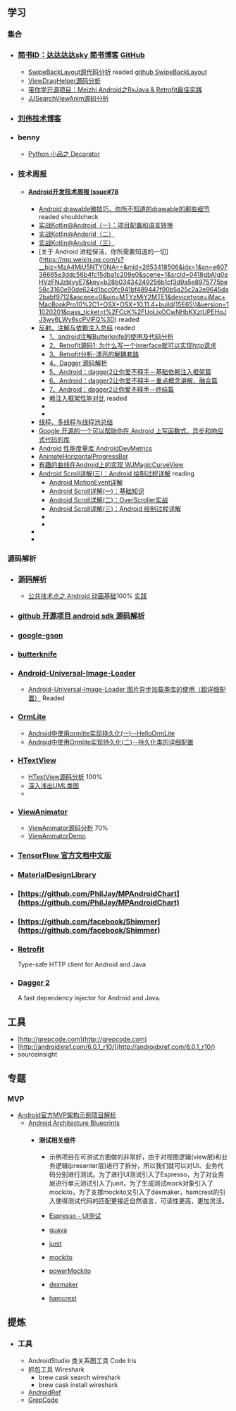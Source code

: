 ## 学习

### 集合

* ### [简书ID：达达达达sky 简书博客](http://www.jianshu.com/users/9038233c5f2c/latest_articles)	[GitHub](https://github.com/Skykai521)
	* [SwipeBackLayout源代码分析](http://skykai521.github.io/2016/03/04/SwipeBackLayout%E6%BA%90%E4%BB%A3%E7%A0%81%E5%88%86%E6%9E%90/) readed [github SwipeBackLayout](https://github.com/ikew0ng/SwipeBackLayout)
	* [ViewDragHelper源码分析](http://www.jianshu.com/p/07d717ef0b28) 
	* [带你学开源项目：Meizhi Android之RxJava & Retrofit最佳实践](http://www.jianshu.com/p/47e72693a302)
	* [JJSearchViewAnim源码分析](http://www.jianshu.com/p/a48f4e6cf036)

* ### [刘伟技术博客](http://blog.csdn.net/lovelion)

* ### benny
	* [Python 小品之 Decorator](http://km.oa.com/articles/show/277706)

* ### 技术周报
	* #### [Android开发技术周报 Issue#78](http://www.androidweekly.cn/android-dev-weekly-issue-78/)
		* [Android drawable微技巧，你所不知道的drawable的那些细节](http://blog.csdn.net/guolin_blog/article/details/50727753) readed shouldcheck
		* [实战Kotlin@Android（一）：项目配置和语言转换](http://blog.chengdazhi.com/index.php/157)
		* [实战Kotlin@Andorid（二）](http://blog.chengdazhi.com/index.php/162)
		* [实战Kotlin@Android（三）](http://blog.chengdazhi.com/index.php/172)
		* [关于 Android 进程保活，你所需要知道的一切](https://mp.weixin.qq.com/s?__biz=MzA4MjU5NTY0NA==&mid=2653418506&idx=1&sn=e60736665e3ddc56b4fc15dba1c209e0&scene=1&srcid=0418gbAIg0eHVzFNJzbIyyE7&key=b28b03434249256b1cf3d9a5e8975775be58c3160e90de624d1bcc0fc941bf489447f90b5a25c2a2e9645da2babf9712&ascene=0&uin=MTYzMjY2MTE1&devicetype=iMac+MacBookPro10%2C1+OSX+OSX+10.11.4+build(15E65\)&version=11020201&pass_ticket=t%2FCcK%2FUoLixOCwNHbKXztUPEHqJJ3wy6LWy6scPVIFQ%3D) readed
		* [反射、注解与依赖注入总结](http://www.jianshu.com/p/24820bf3df5c)  readed
			* [1、android注解Butterknife的使用及代码分析](http://www.jianshu.com/p/6f7a04488462)
			* [2、Retrofit源码1: 为什么写一个interface就可以实现http请求](http://xuzhengchao.com/java/retrofit-source-code.html)
			* [3、Retrofit分析-漂亮的解耦套路](http://www.jianshu.com/p/45cb536be2f4)
			* [4、Dagger 源码解析](http://a.codekk.com/detail/Android/%E6%89%94%E7%89%A9%E7%BA%BF/Dagger%20%E6%BA%90%E7%A0%81%E8%A7%A3%E6%9E%90)
			* [5、Android：dagger2让你爱不释手－基础依赖注入框架篇](http://www.jianshu.com/p/cd2c1c9f68d4)
			* [6、Android：dagger2让你爱不释手－重点概念讲解、融合篇](http://www.jianshu.com/p/1d42d2e6f4a5)
			* [7、Android：dagger2让你爱不释手－终结篇](http://www.jianshu.com/p/65737ac39c44)
			* [赖注入框架性能对比](http://gold.xitu.io/entry/56e697125bbb50004c184c8b) readed
			* []()
			* []()
		* [线程、多线程与线程池总结](http://www.jianshu.com/p/b8197dd2934c)
		* [Google 开源的一个可以帮助你在 Android 上写函数式、异步和响应式代码的库](https://github.com/google/agera)
		* [Android 性能度量库 AndroidDevMetrics](https://github.com/frogermcs/AndroidDevMetrics)
		* [AnimateHorizontalProgressBar](https://github.com/MasayukiSuda/AnimateHorizontalProgressBar)
		* [有趣的曲线在Android上的实现 WJMagicCurveView](https://github.com/wingjay/WJMagicCurveView)
		* [Android Scroll详解(三)：Android 绘制过程详解](http://blog.csdn.net/u012422440/article/details/51213348) reading
			* [Android MotionEvent详解](http://ztelur.github.io/2016/03/16/Android-MotionEvent%E8%AF%A6%E8%A7%A3/)
			* [Android Scroll详解(一)：基础知识](http://ztelur.github.io/2016/03/27/Android-Scroll%E8%AF%A6%E8%A7%A3-%E4%B8%80-%EF%BC%9A%E5%9F%BA%E7%A1%80%E7%9F%A5%E8%AF%86/)
			* [Android Scroll详解(二)：OverScroller实战](http://ztelur.github.io/2016/04/07/Android-Scroll%E8%AF%A6%E8%A7%A3-%E4%BA%8C-%EF%BC%9AOverScroller%E5%AE%9E%E6%88%98/)
			* [Android Scroll详解(三)：Android 绘制过程详解](http://blog.csdn.net/u012422440/article/details/51213348)
			* []()
			* []()
		* []()
		* []()

### 源码解析
* ### [源码解析](http://a.codekk.com)
	
	* [公共技术点之 Android 动画基础](http://a.codekk.com/detail/Android/lightSky/%E5%85%AC%E5%85%B1%E6%8A%80%E6%9C%AF%E7%82%B9%E4%B9%8B%20Android%20%E5%8A%A8%E7%94%BB%E5%9F%BA%E7%A1%80)100%	[实践](https://github.com/changzuozhen/AndroidApiDemos/commit/6e7b095bdc23649617d41e2cb1e7d1909f066270)

* ### [github 开源项目 android sdk 源码解析](https://github.com/LittleFriendsGroup/AndroidSdkSourceAnalysis) 

* ### [google-gson](https://github.com/google/gson)

* ### [butterknife](http://jakewharton.github.io/butterknife/)

* ### [Android-Universal-Image-Loader](https://github.com/nostra13/Android-Universal-Image-Loader)

	* [Android-Universal-Image-Loader 图片异步加载类库的使用（超详细配置）](http://blog.csdn.net/vipzjyno1/article/details/23206387) Readed

* ### [OrmLite](http://ormlite.com)
	* [Android中使用ormlite实现持久化(一)--HelloOrmLite](http://www.open-open.com/lib/view/open1325323603780.html)
	* [Android中使用Ormlite实现持久化(二)--持久化类的详细配置](http://www.open-open.com/lib/view/open1325323835796.html)

* ### [HTextView](https://github.com/hanks-zyh/HTextView)

	* [HTextView源码分析](http://www.jianshu.com/p/15358d444800) 100%
	* [深入浅出UML类图](http://blog.csdn.net/lovelion/article/details/7838679)
	* 


* ### [ViewAnimator](https://github.com/florent37/ViewAnimator)
	* [ViewAnimator源码分析](http://www.jianshu.com/p/749c4531d108?utm_campaign=hugo&utm_medium=reader_share&utm_content=note) 70% 
	* [ViewAnimatorDemo](https://github.com/florent37/ViewAnimator/blob/master/README.md) 
* ### [TensorFlow 官方文档中文版](https://github.com/jikexueyuanwiki/tensorflow-zh)


* ### [MaterialDesignLibrary](https://github.com/navasmdc/MaterialDesignLibrary)
* ### [https://github.com/PhilJay/MPAndroidChart](https://github.com/PhilJay/MPAndroidChart)
* ### [https://github.com/facebook/Shimmer](https://github.com/facebook/Shimmer)
* ### [Retrofit](https://github.com/square/retrofit) 
	Type-safe HTTP client for Android and Java
* ### [Dagger 2](https://github.com/google/dagger) 
	A fast dependency injector for Android and Java.
## 工具
* [http://grepcode.com](http://grepcode.com)
* [http://androidxref.com/6.0.1_r10/](http://androidxref.com/6.0.1_r10/)
* sourceinsight


## 专题

### MVP

* [Android官方MVP架构示例项目解析](https://mp.weixin.qq.com/s?__biz=MzA3ODg4MDk0Ng==&mid=403539764&idx=1&sn=d30d89e6848a8e13d4da0f5639100e5f&scene=1&srcid=0413zBmJo8nb0muAZk7ZrQNj&key=b28b03434249256baaf64f8f44598f11078e29c7ca0b22efe66a64d88cc8568797fda74f42479ed3e344690c14481015&ascene=0&uin=MTQ1Mzg4NDU1&devicetype=iMac+MacBookPro11%2C5+OSX+OSX+10.11.4+build\(15E65\)&version=11020201&pass_ticket=XeW6gB6i8hjY2x5CPJXbZVEnOrRCPtG7XnGX7jqMFuc%3D)
	* [Android Architecture Blueprints](https://github.com/googlesamples/android-architecture)
		* #### 测试相关组件
			* 示例项目在可测试方面做的非常好，由于对视图逻辑(view层)和业务逻辑(presenter层)进行了拆分，所以我们就可以对UI、业务代码分别进行测试。为了进行UI测试引入了Espresso，为了对业务层进行单元测试引入了junit，为了生成测试mock对象引入了mockito，为了支撑mockito又引入了dexmaker，hamcrest的引入使得测试代码的匹配更接近自然语言，可读性更高，更加灵活。
		
			* [Espresso - UI测试](https://google.github.io/android-testing-support-library/docs/espresso/)
		
			* [guava](https://github.com/google/guava)
		
			* [junit](http://junit.org/junit4/)
			* [mockito](http://mockito.org/)
			* [powerMockito](https://github.com/jayway/powermock/wiki/MockitoUsage)
			* [dexmaker](https://github.com/crittercism/dexmaker)
		
			* [hamcrest](http://hamcrest.org/)
	
## 提炼
* ### 工具	
	* AndroidStudio 类关系图工具 Code Iris 
	* 抓包工具 Wireshark 
		* brew cask search wireshark
		* brew cask install wireshark	
	* [AndroidRef](http://androidxref.com/6.0.1_r10/)
	* [GrepCode](http://grepcode.com/file/repository.grepcode.com/java/ext/com.google.android/android/5.1.1_r1/android/view/animation/Animation.java#Animation)


